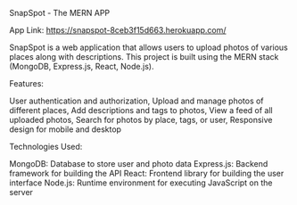 SnapSpot - The MERN APP

App Link: https://snapspot-8ceb3f15d663.herokuapp.com/

SnapSpot is a web application that allows users to upload photos of various places along with descriptions. This project is built using the MERN stack (MongoDB, Express.js, React, Node.js).

Features:

User authentication and authorization, 
Upload and manage photos of different places,
Add descriptions and tags to photos,
View a feed of all uploaded photos,
Search for photos by place, tags, or user,
Responsive design for mobile and desktop


Technologies Used:

MongoDB: Database to store user and photo data
Express.js: Backend framework for building the API
React: Frontend library for building the user interface
Node.js: Runtime environment for executing JavaScript on the server
